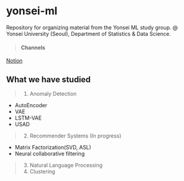 # yonsei-ml
Repository for organizing material from the Yonsei ML study group. 
@ Yonsei University (Seoul), Department of Statistics & Data Science. <br>

> #### Channels
[Notion](https://www.notion.so/03c0e8bd25814fcaaa7397839edb97a5)

## What we have studied  
> 1. Anomaly Detection
- AutoEncoder
- VAE
- LSTM-VAE
- USAD


> 2. Recommender Systems (In progress)
- Matrix Factorization(SVD, ASL)
- Neural collaborative filtering


> 3. Natural Language Processing
> 4. Clustering

